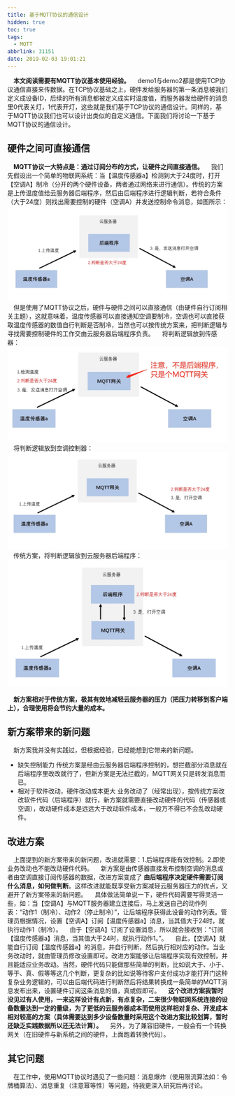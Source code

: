 ```yaml
---
title: 基于MQTT协议的通信设计
hidden: true
toc: true
tags:
  - MQTT
abbrlink: 31151
date: 2019-02-03 19:01:21
---
```


&emsp;__本文阅读需要有MQTT协议基本使用经验。__
&emsp;demo1与demo2都是使用TCP协议通信直接来传数据。在TCP协议基础之上，硬件发给服务器的第一条消息被我们定义成设备ID，后续的所有消息都被定义成实时温度值，而服务器发给硬件的消息里0代表关灯，1代表开灯，这些就是我们基于TCP协议的通信设计。同样的，基于MQTT协议我们也可以设计出类似的自定义通信。下面我们将讨论一下基于MQTT协议的通信设计。

## 硬件之间可直接通信
&emsp;__MQTT协议一大特点是：通过订阅分布的方式，让硬件之间直接通信。__
&emsp;我们先假设出一个简单的物联网系统：当【温度传感器a】检测到大于24度时，打开【空调A】制冷（分开的两个硬件设备，两者通过网络来进行通信）。传统的方案是上传温度值给云服务器后端程序，然后由后端程序进行逻辑判断，若符合条件（大于24度）则找出需要控制的硬件（空调A）并发送控制命令消息，如图所示：
![](/blog_images/由MQTT判断.webp)
&emsp;但是使用了MQTT协议之后，硬件与硬件之间可以直接通信（由硬件自行订阅相关主题），这就意味着，温度传感器可以直接通知空调要制冷，空调也可以直接获取温度传感器的数值自行判断是否制冷，当然也可以按传统方案来，把判断逻辑与寻找需要控制硬件的工作交由云服务器后端程序负责。
&emsp;将判断逻辑放到传感器：
![](/blog_images/由MQTT判断1.webp)
&emsp;将判断逻辑放到空调控制器：
![](/blog_images/由MQTT判断2.webp)
&emsp;传统方案，将判断逻辑放到云服务器后端程序：
![](/blog_images/由MQTT判断3.webp)

&emsp;__新方案相对于传统方案，极其有效地减轻云服务器的压力（把压力转移到客户端上），合理使用将会节约大量的成本。__

## 新方案带来的新问题
&emsp;新方案我并没有实践过，但根据经验，已经能想到它带来的新问题。
- 缺失控制能力
传统方案是经由云服务器后端程序控制的，想拦截部分消息就在后端程序里改改就行了，但新方案是无法拦截的，MQTT网关只是转发消息而已。
- 相对于软件改动，硬件改动成本更大
业务改动了（经常出现），按传统方案改改软件代码（后端程序）就行，新方案就需要直接改动硬件的代码（传感器或空调），改动硬件成本是远远大于改动软件成本，一般万不得已不会乱改动硬件。

## 改进方案
&emsp;上面提到的新方案带来的新问题，改进就需要：1.后端程序能有效控制。2.即使业务改动也不能改动硬件代码。
&emsp;新方案是由传感器直接发布控制空调的消息或者由空调直接订阅传感器的数据，改进方案变成了 __由后端程序决定硬件需要订阅什么消息，如何做判断__。这样改进就能既享受新方案减轻云服务器压力的优点，又避开了新方案带来的新问题。
&emsp;具体做法简单说一下，硬件代码需要写得灵活一些，如：当【空调A】与MQTT服务器建立连接后，马上发送自己的动作列表：“动作1（制冷）、动作2（停止制冷）”，让后端程序获得此设备的动作列表。管理员根据情况，设置【空调A】订阅【温度传感器a】消息，当其值大于24时，就执行动作1（制冷）。
&emsp;由于【空调A】订阅了设置消息，所以就会接收到：“订阅【温度传感器a】消息，当其值大于24时，就执行动作1。”。
&emsp;自此，【空调A】就能自行订阅【温度传感器a】的消息，并自行判断，然后执行相对应的动作。当业务改动时，就由管理员修改设置即可。改进方案能够让后端程序实现有效控制，并且能适应业务改动。当然，硬件代码只能做那些简单的判断，比如说大于、小于、等于、真、假等等这几个判断，更复杂的比如说等待客户支付成功才能打开门这种复杂业务逻辑的，可以由后端代码进行判断然后将结果转换成一条简单的MQTT消息发布出来，设置硬件订阅这条消息的值，真或假即可。
&emsp;__这个改进方案我暂时没见过有人使用，一来这样设计有点新，有点复杂，二来很少物联网系统连接的设备数量达到一定的量级，为了更低的云服务器成本而使用这样相对复杂、开发成本相对较高的方案（具体需要达到多少设备数量时采用这个改进方案比较划算，暂时还缺乏实践数据所以还无法计算）。__ 
&emsp;另外，为了兼容旧硬件，一般会有一个转换网关（在旧硬件与新系统之间的硬件，上面跑着转换代码）。

## 其它问题
&emsp;在工作中，使用MQTT协议时遇见了一些问题：消息爆炸（使用限流算法如：令牌桶算法）、消息重复（注意幂等性）等问题，待我更深入研究后再讨论。




